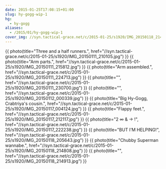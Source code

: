 ```yaml
---
date: 2015-01-25T17:08:15+01:00
slug: hy-gogg-wip-1
hg:
  - hy-gogg
aliases:
  - /2015/01/hy-gogg-wip-1
cover_img: //syn.tactical-grace.net/c/2015-01-25/s1920/IMG_20150118_214808.jpg
---
```

{{ photo(title="Three and a half runners.", href="//syn.tactical-grace.net/c/2015-01-25/s1920/IMG_20150111_210105.jpg") }}
{{ photo(title="Arm parts.", href="//syn.tactical-grace.net/c/2015-01-25/s1920/IMG_20150111_215812.jpg") }}
{{ photo(title="Arm assembled.", href="//syn.tactical-grace.net/c/2015-01-25/s1920/IMG_20150111_224713.jpg") }}
{{ photo(title="", href="//syn.tactical-grace.net/c/2015-01-25/s1920/IMG_20150111_230700.jpg") }}
{{ photo(title="", href="//syn.tactical-grace.net/c/2015-01-25/s1920/IMG_20150112_000339.jpg") }}
{{ photo(title="Big Hy-Gogg, Crabtriya's cousin.", href="//syn.tactical-grace.net/c/2015-01-25/s1920/IMG_20150117_004124.jpg") }}
{{ photo(title="Flappy feet.", href="//syn.tactical-grace.net/c/2015-01-25/s1920/IMG_20150117_212117.jpg") }}
{{ photo(title="2 ∞ & → !", href="//syn.tactical-grace.net/c/2015-01-25/s1920/IMG_20150117_222238.jpg") }}
{{ photo(title="BUT I'M HELPING!", href="//syn.tactical-grace.net/c/2015-01-25/s1920/IMG_20150118_205643.jpg") }}
{{ photo(title="Chubby Superman wannabe.", href="//syn.tactical-grace.net/c/2015-01-25/s1920/IMG_20150118_214808.jpg") }}
{{ photo(title="", href="//syn.tactical-grace.net/c/2015-01-25/s1920/IMG_20150118_214913.jpg") }}
